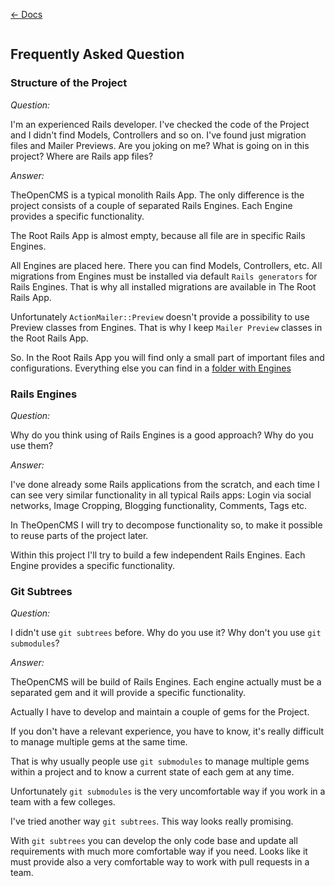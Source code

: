 [&larr; Docs](./README.md)

```
```
## Frequently Asked Question

### Structure of the Project

*Question:*

I'm an experienced Rails developer. I've checked the code of the Project and I didn't find Models, Controllers and so on. I've found just migration files and Mailer Previews. Are you joking on me? What is going on in this project? Where are Rails app files?

*Answer:*

TheOpenCMS is a typical monolith Rails App. The only difference is the project consists of a couple of separated Rails Engines. Each Engine provides a specific functionality.

The Root Rails App is almost empty, because all file are in specific Rails Engines.

All Engines are placed here. There you can find Models, Controllers, etc. All migrations from Engines must be installed via default `Rails generators` for Rails Engines. That is why all installed migrations are available in The Root Rails App.

Unfortunately `ActionMailer::Preview` doesn't provide a possibility to use Preview classes from Engines. That is why I keep `Mailer Preview` classes in the Root Rails App.

So. In the Root Rails App you will find only a small part of important files and configurations. Everything else you can find in a [folder with Engines]()

### Rails Engines

*Question:*

Why do you think using of Rails Engines is a good approach? Why do you use them?

*Answer:*

I've done already some Rails applications from the scratch, and each time I can see very similar functionality in all typical Rails apps: Login via social networks, Image Cropping, Blogging functionality, Comments, Tags etc.

In TheOpenCMS I will try to decompose functionality so, to make it possible to reuse parts of the project later.

Within this project I'll try to build a few independent Rails Engines. Each Engine provides a specific functionality.

### Git Subtrees

*Question:*

I didn't use `git subtrees` before. Why do you use it? Why don't you use `git submodules`?

*Answer:*

TheOpenCMS will be build of Rails Engines. Each engine actually must be a separated gem and it will provide a specific functionality.

Actually I have to develop and maintain a couple of gems for the Project.

If you don't have a relevant experience, you have to know, it's really difficult to manage multiple gems at the same time.

That is why usually people use `git submodules` to manage multiple gems within a project and to know a current state of each gem at any time.

Unfortunately `git submodules` is the very uncomfortable way if you work in a team with a few colleges.

I've tried another way `git subtrees`. This way looks really promising.

With `git subtrees` you can develop the only code base and update all requirements with much more comfortable way if you need. Looks like it must provide also a very comfortable way to work with pull requests in a team.
